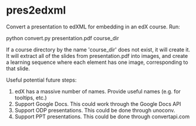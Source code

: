 pres2edxml
==========

Convert a presentation to edXML for embedding in an edX course. Run: 

  python convert.py presentation.pdf course_dir

If a course directory by the name 'course_dir' does not exist, it will
create it. It will extract all of the slides from presentation.pdf
into images, and create a learning sequence where each element has one
image, corresponding to that slide.

Useful potential future steps: 

1. edX has a massive number of names. Provide useful names (e.g. for tooltips, etc.)
2. Support Google Docs. This could work through the Google Docs API
3. Support ODP presentations. This could be done through unoconv. 
4. Support PPT presentations. This could be done through convertapi.com
